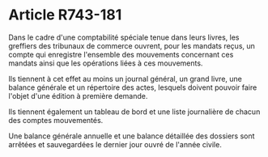 # Article R743-181

Dans le cadre d'une comptabilité spéciale tenue dans leurs livres, les greffiers des tribunaux de commerce ouvrent, pour les mandats reçus, un compte qui enregistre l'ensemble des mouvements concernant ces mandats ainsi que les opérations liées à ces mouvements.

Ils tiennent à cet effet au moins un journal général, un grand livre, une balance générale et un répertoire des actes, lesquels doivent pouvoir faire l'objet d'une édition à première demande.

Ils tiennent également un tableau de bord et une liste journalière de chacun des comptes mouvementés.

Une balance générale annuelle et une balance détaillée des dossiers sont arrêtées et sauvegardées le dernier jour ouvré de l'année civile.
